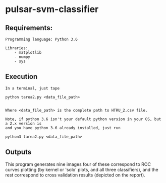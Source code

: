 # pulsar-svm-classifier

## Requirements:

    Programming language: Python 3.6

    Libraries:
        - matplotlib
        - numpy
        - sys

## Execution

    In a terminal, just tape

    python tarea2.py <data_file_path>


    Where <data_file_path> is the complete path to HTRU_2.csv file.

    Note, if python 3.6 isn't your default python version in your OS, but a 2.x version is
    and you have python 3.6 already installed, just run

    python3 tarea2.py <data_file_path>

## Outputs

This program generates nine images four of these correspond to ROC curves plotting (by kernel or 'solo' plots,
and all three classifiers), and the rest correspond to cross validation results (depicted on the report).